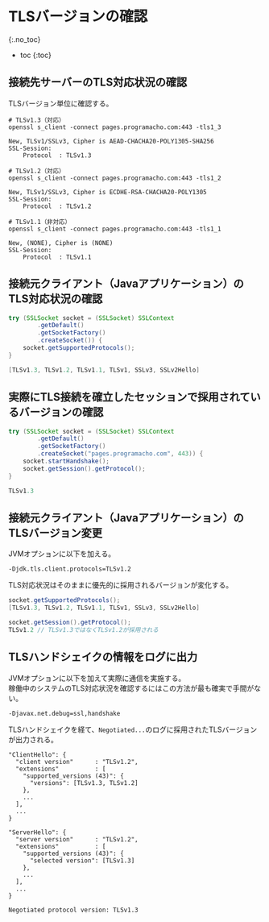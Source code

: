 # TLSバージョンの確認
{:.no_toc}

* toc
{:toc}

## 接続先サーバーのTLS対応状況の確認
TLSバージョン単位に確認する。

```shell
# TLSv1.3（対応）
openssl s_client -connect pages.programacho.com:443 -tls1_3

New, TLSv1/SSLv3, Cipher is AEAD-CHACHA20-POLY1305-SHA256
SSL-Session:
    Protocol  : TLSv1.3

# TLSv1.2（対応）
openssl s_client -connect pages.programacho.com:443 -tls1_2

New, TLSv1/SSLv3, Cipher is ECDHE-RSA-CHACHA20-POLY1305
SSL-Session:
    Protocol  : TLSv1.2

# TLSv1.1（非対応）
openssl s_client -connect pages.programacho.com:443 -tls1_1

New, (NONE), Cipher is (NONE)
SSL-Session:
    Protocol  : TLSv1.1
```

## 接続元クライアント（Javaアプリケーション）のTLS対応状況の確認

```java
try (SSLSocket socket = (SSLSocket) SSLContext
        .getDefault()   
        .getSocketFactory()
        .createSocket()) {
    socket.getSupportedProtocols();
}

[TLSv1.3, TLSv1.2, TLSv1.1, TLSv1, SSLv3, SSLv2Hello]
```

## 実際にTLS接続を確立したセッションで採用されているバージョンの確認

```java
try (SSLSocket socket = (SSLSocket) SSLContext
        .getDefault()
        .getSocketFactory()
        .createSocket("pages.programacho.com", 443)) {
    socket.startHandshake();
    socket.getSession().getProtocol();
}

TLSv1.3
```

## 接続元クライアント（Javaアプリケーション）のTLSバージョン変更
JVMオプションに以下を加える。

```
-Djdk.tls.client.protocols=TLSv1.2
```

TLS対応状況はそのままに優先的に採用されるバージョンが変化する。
```java
socket.getSupportedProtocols();
[TLSv1.3, TLSv1.2, TLSv1.1, TLSv1, SSLv3, SSLv2Hello]

socket.getSession().getProtocol();
TLSv1.2 // TLSv1.3ではなくTLSv1.2が採用される
```

## TLSハンドシェイクの情報をログに出力
JVMオプションに以下を加えて実際に通信を実施する。  
稼働中のシステムのTLS対応状況を確認するにはこの方法が最も確実で手間がない。

```
-Djavax.net.debug=ssl,handshake
```

TLSハンドシェイクを経て、`Negotiated...`のログに採用されたTLSバージョンが出力される。

```
"ClientHello": {
  "client version"      : "TLSv1.2",
  "extensions"          : [
    "supported_versions (43)": {
      "versions": [TLSv1.3, TLSv1.2]
    },
    ...
  ],
  ...
}

"ServerHello": {
  "server version"      : "TLSv1.2",
  "extensions"          : [
    "supported_versions (43)": {
      "selected version": [TLSv1.3]
    },
    ...
  ],
  ...
}

Negotiated protocol version: TLSv1.3
```
